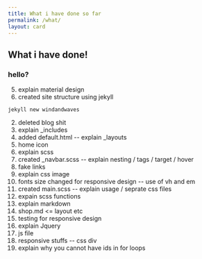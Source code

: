 ```yaml
---
title: What i have done so far
permalink: /what/
layout: card
---
```


## What i have done!

### hello?

5. explain material design
1. created site structure using jekyll    

  `jekyll new windandwaves`  

2. deleted blog shit  
3. explain _includes  
4. added default.html -- explain _layouts  
5. home icon
5. explain scss  
7. created _navbar.scss -- explain nesting / tags / target / hover
8. fake links
8. explain css image
9. fonts size changed for responsive design -- use of vh and em
6. created main.scss -- explain usage / seprate css files  
8. expain scss functions
8. explain markdown  
9. shop.md <= layout etc  
10. testing for responsive design
1. explain Jquery   
2. js file
3. responsive stuffs -- css div
2. explain why you cannot have ids in for loops 
